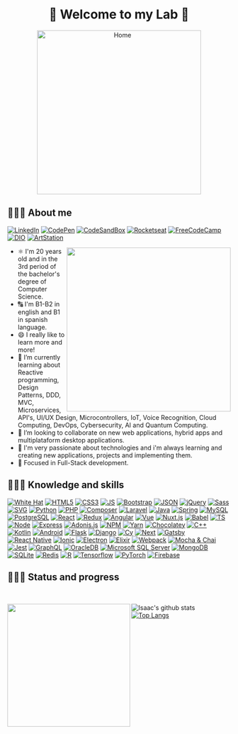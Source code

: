 <h1 align="center">🥽 Welcome to my Lab 🥼</h1>

<!--<div align="center"><a href="https://github.com/IsaacAlves7"><img src="https://i.pinimg.com/originals/9f/c2/12/9fc2126eec2c0a3876e3f2097af9b983.gif" /></a></div>-->
<div align="center"><a href="https://github.com/IsaacAlves7"><img src="https://user-images.githubusercontent.com/61624336/105997359-47208900-608a-11eb-8172-9164c5683afa.png" height="370" title="Home"/></a></div>

## 👨🏾‍🔬 About me
<!-- - 🔭 I’m currently working on Skyliner
-->
[![LinkedIn](https://img.shields.io/badge/-LinkedIn-f9f6f6?style=for-the-badge&logo=LinkedIn&logoColor=0077B5)](https://www.linkedin.com/in/isaac-alves-pinheiro-012324198/)
[![CodePen](https://img.shields.io/badge/-CodePen-f9f6f6?style=for-the-badge&logo=CodePen&logoColor=000)](https://codepen.io/isaacalves7/)
[![CodeSandBox](https://img.shields.io/badge/-CodeSandBox-f9f6f6?style=for-the-badge&logo=CodeSandBox&logoColor=000)](https://codesandbox.io/u/IsaacAlves7)
[![Rocketseat](https://img.shields.io/badge/-Rocketseat-f9f9f9?style=for-the-badge&logo=American-Airlines&logoColor=9266CC)](https://app.rocketseat.com.br/me/isaac-alves-pinheiro-1589164166)
[![FreeCodeCamp](https://img.shields.io/badge/-FreeCodeCamp-f9f9f9?style=for-the-badge&logo=FreeCodeCamp&logoColor=000)](https://www.freecodecamp.org/isaac7)
[![DIO](https://img.shields.io/badge/-DIO-f9f9f9?style=for-the-badge&logo=asciinema&logoColor=FA6709)](https://web.digitalinnovation.one/users/isaac_alves0720?tab=achievements)
[![ArtStation](https://img.shields.io/badge/-ArtStation-f9f9f9?style=for-the-badge&logo=ArtStation&logoColor=13AFF0)](https://www.artstation.com/isaacalves7)

<img src="https://ionicframework.com/img/homepage/hero-ionic-react.png" align="right" height="370"/>

 - ⚛️ I'm 20 years old and in the 3rd period of the bachelor's degree of Computer Science.
 - 🔠 I'm B1-B2 in english and B1 in spanish language.
 - 😄 I really like to learn more and more!
 - 🌱 I’m currently learning about Reactive programming, Design Patterns, DDD, MVC, Microservices, API's, UI/UX Design, Microcontrollers, IoT, Voice Recognition, Cloud Computing, DevOps, Cybersecurity, AI and Quantum Computing.
 - 👯 I’m looking to collaborate on new web applications, hybrid apps and multiplataform desktop applications.
 - 💜 I'm very passionate about technologies and i'm always learning and creating new applications, projects and implementing them.
 - 🎯 Focused in Full-Stack development.

## 👨🏾‍💻 Knowledge and skills
<!--The same height for everybody
<div align="justify">
<a href="https://solyd.com.br/treinamentos/introducao-ao-hacking-e-pentest/"><img src="https://www.lovegroveconsulting.com/wp-content/uploads/2017/08/white-hat-seo.png" height="50" title="White Hat"/>
<p>
  <!-- Your languages and tools. Be careful with the alignment. 
  You can use this sites to get logos: https://www.vectorlogo.zone or https://simpleicons.org/ or https://worldvectorlogo.com/ or flaticon
 
 <img src="https://www.flaticon.com/svg/vstatic/svg/1578/1578409.svg?token=exp=1614549204~hmac=aebbac9ddf60f8605b4a61816b200db6" height="170"><img src="https://www.flaticon.com/svg/vstatic/svg/1578/1578448.svg?token=exp=1614549655~hmac=9dd8f5fff184115b9bac8cfaa27d2b0c" height="170"><img src="https://www.flaticon.com/svg/vstatic/svg/1578/1578377.svg?token=exp=1614549845~hmac=d75a00a69ff4319777a65e361d06ce2e" height="170">
  <img src="https://www.flaticon.com/svg/vstatic/svg/1578/1578387.svg?token=exp=1614549637~hmac=20cbb15a9ce30dbf7bc0a19c51640313" height="170"> 
  -->
 
 <div align="left">
 
  [![White Hat](https://img.shields.io/badge/-White‍‍Hat-000000?style=for-the-badge&logo=Red-Hat&logoColor=FCFBFA)](https://www.linkedin.com/in/isaac-alves-pinheiro-012324198/)
 [![HTML5](https://img.shields.io/badge/-HTML5-f9f6f6?style=for-the-badge&logo=HTML5&logoColor=E34F26)](https://www.linkedin.com/in/isaac-alves-pinheiro-012324198/)
 [![CSS3](https://img.shields.io/badge/-CSS3-f9f6f6?style=for-the-badge&logo=CSS3&logoColor=1877F2)](https://www.linkedin.com/in/isaac-alves-pinheiro-012324198/)
 [![JS](https://img.shields.io/badge/-JavaScript(ES6)-f9f6f6?style=for-the-badge&logo=JavaScript&logoColor=F7DF1E)](https://www.linkedin.com/in/isaac-alves-pinheiro-012324198/)
 [![Bootstrap](https://img.shields.io/badge/-Bootstrap-f9f6f6?style=for-the-badge&logo=Bootstrap&logoColor=7952B3)](https://www.linkedin.com/in/isaac-alves-pinheiro-012324198/)
  [![JSON](https://img.shields.io/badge/-JSON-f9f6f6?style=for-the-badge&logo=JSON&logoColor=000000)](https://www.linkedin.com/in/isaac-alves-pinheiro-012324198/)
 [![jQuery](https://img.shields.io/badge/-jQuery-f9f6f6?style=for-the-badge&logo=jQuery&logoColor=0769AD)](https://www.linkedin.com/in/isaac-alves-pinheiro-012324198/)
 [![Sass](https://img.shields.io/badge/-Sass-f9f6f6?style=for-the-badge&logo=Sass&logoColor=CC6699)](https://sass-lang.com/)
 [![SVG](https://img.shields.io/badge/-SVG-f9f6f6?style=for-the-badge&logo=SVG&logoColor=FFB13B)](https://www.linkedin.com/in/isaac-alves-pinheiro-012324198/)
 [![Python](https://img.shields.io/badge/-Python-f9f6f6?style=for-the-badge&logo=Python&logoColor=3776AB)](https://www.linkedin.com/in/isaac-alves-pinheiro-012324198/)
 [![PHP](https://img.shields.io/badge/-PHP-f9f6f6?style=for-the-badge&logo=PHP&logoColor=777BB4)](https://www.php.net/)
 [![Composer](https://img.shields.io/badge/-Composer-f9f6f6?style=for-the-badge&logo=Composer&logoColor=885630)](https://getcomposer.org/)
 [![Laravel](https://img.shields.io/badge/-Laravel-f9f6f6?style=for-the-badge&logo=Laravel&logoColor=FF2D20)](https://www.linkedin.com/in/isaac-alves-pinheiro-012324198/)
 [![Java](https://img.shields.io/badge/-Java-f9f6f6?style=for-the-badge&logo=Java&logoColor=F80000)](https://www.linkedin.com/in/isaac-alves-pinheiro-012324198/)
 [![Spring](https://img.shields.io/badge/-Spring-f9f6f6?style=for-the-badge&logo=Spring&logoColor=6DB33F)](https://www.linkedin.com/in/isaac-alves-pinheiro-012324198/)
 [![MySQL](https://img.shields.io/badge/-MySQL-f9f6f6?style=for-the-badge&logo=MySQL&logoColor=4479A1)](https://www.linkedin.com/in/isaac-alves-pinheiro-012324198/)
 [![PostgreSQL](https://img.shields.io/badge/-PostgreSQL-f9f6f6?style=for-the-badge&logo=PostgreSQL&logoColor=336791)](https://www.linkedin.com/in/isaac-alves-pinheiro-012324198/)
 [![React](https://img.shields.io/badge/-React-f9f6f6?style=for-the-badge&logo=React&logoColor=61DAFB)](https://www.linkedin.com/in/isaac-alves-pinheiro-012324198/)
 [![Redux](https://img.shields.io/badge/-Redux-f9f6f6?style=for-the-badge&logo=Redux&logoColor=764ABC)](https://www.linkedin.com/in/isaac-alves-pinheiro-012324198/)
 [![Angular](https://img.shields.io/badge/-Angular-f9f6f6?style=for-the-badge&logo=Angular&logoColor=DD0031)](https://angular.io/)
 [![Vue](https://img.shields.io/badge/-Vue.js-f9f6f6?style=for-the-badge&logo=Vue.js&logoColor=4FC08D)](https://vuejs.org/)
 [![Nuxt.js](https://img.shields.io/badge/-Nuxt.js-f9f6f6?style=for-the-badge&logo=Nuxt.js&logoColor=00C58E)](https://vuejs.org/)
   [![Babel](https://img.shields.io/badge/-Babel-f9f6f6?style=for-the-badge&logo=Babel&logoColor=F9DC3E)](https://www.linkedin.com/in/isaac-alves-pinheiro-012324198/)
   [![TS](https://img.shields.io/badge/-TypeScript-f9f6f6?style=for-the-badge&logo=TypeScript&logoColor=3178C6)](https://www.linkedin.com/in/isaac-alves-pinheiro-012324198/)
 [![Node](https://img.shields.io/badge/-Node.js-f9f6f6?style=for-the-badge&logo=Node.js&logoColor=339933)](https://www.linkedin.com/in/isaac-alves-pinheiro-012324198/)
 [![Express](https://img.shields.io/badge/-Express-f9f6f6?style=for-the-badge&logo=Express&logoColor=000000)](https://expressjs.com/pt-br/)
 [![Adonis.js](https://img.shields.io/badge/-Adonis.js-f9f6f6?style=for-the-badge&logo=AdonisJS&logoColor=220052)](https://www.linkedin.com/in/isaac-alves-pinheiro-012324198/)
  [![NPM](https://img.shields.io/badge/-NPM-f9f6f6?style=for-the-badge&logo=NPM&logoColor=CB3837)](https://www.npmjs.com/)
   [![Yarn](https://img.shields.io/badge/-Yarn-f9f6f6?style=for-the-badge&logo=Yarn&logoColor=2C8EBB)](https://www.linkedin.com/in/isaac-alves-pinheiro-012324198/)
   [![Chocolatey](https://img.shields.io/badge/-Chocolatey-f9f6f6?style=for-the-badge&logo=Chocolatey&logoColor=80B5E3)](https://www.linkedin.com/in/isaac-alves-pinheiro-012324198/)
     [![C++](https://img.shields.io/badge/-C++-f9f6f6?style=for-the-badge&logo=C&logoColor=00AEF0)](https://www.linkedin.com/in/isaac-alves-pinheiro-012324198/)
   [![Kotlin](https://img.shields.io/badge/-Kotlin-f9f6f6?style=for-the-badge&logo=Kotlin&logoColor=B366F6)](https://www.linkedin.com/in/isaac-alves-pinheiro-012324198/)
    [![Android](https://img.shields.io/badge/-Android-f9f6f6?style=for-the-badge&logo=Android&logoColor=3DDC84)](https://www.linkedin.com/in/isaac-alves-pinheiro-012324198/)
    [![Flask](https://img.shields.io/badge/-Flask-f9f6f6?style=for-the-badge&logo=Flask&logoColor=000000)](https://www.linkedin.com/in/isaac-alves-pinheiro-012324198/)
     [![Django](https://img.shields.io/badge/-Django-f9f6f6?style=for-the-badge&logo=Django&logoColor=092E20)](https://www.linkedin.com/in/isaac-alves-pinheiro-012324198/)
  [![Cy](https://img.shields.io/badge/-Cypress-f9f6f6?style=for-the-badge&logo=Cypress&logoColor=17202C)](https://www.linkedin.com/in/isaac-alves-pinheiro-012324198/)
  [![Next](https://img.shields.io/badge/-Next.js-f9f6f6?style=for-the-badge&logo=Next.js&logoColor=000000)](https://www.linkedin.com/in/isaac-alves-pinheiro-012324198/)
  [![Gatsby](https://img.shields.io/badge/-Gatsby.js-f9f6f6?style=for-the-badge&logo=Gatsby&logoColor=663399)](https://www.linkedin.com/in/isaac-alves-pinheiro-012324198/)
  [![React Native](https://img.shields.io/badge/-React‍‍Native-f9f6f6?style=for-the-badge&logo=React&logoColor=00C4CC)](https://www.linkedin.com/in/isaac-alves-pinheiro-012324198/)
  [![Ionic](https://img.shields.io/badge/-Ionic-f9f6f6?style=for-the-badge&logo=Ionic&logoColor=3880FF)](https://ionicframework.com/)
   [![Electron](https://img.shields.io/badge/-Electron-f9f6f6?style=for-the-badge&logo=Electron&logoColor=47848F)](https://www.linkedin.com/in/isaac-alves-pinheiro-012324198/)
     [![Elixir](https://img.shields.io/badge/-Elixir-f9f6f6?style=for-the-badge&logo=Elixir&logoColor=4B275F)](https://www.linkedin.com/in/isaac-alves-pinheiro-012324198/)
      [![Webpack](https://img.shields.io/badge/-Webpack-f9f6f6?style=for-the-badge&logo=Webpack&logoColor=8DD6F9)](https://www.linkedin.com/in/isaac-alves-pinheiro-012324198/)
       [![Mocha & Chai](https://img.shields.io/badge/-Mocha‍‍&‍‍Chai-f9f6f6?style=for-the-badge&logo=Mocha&logoColor=8D6748)](https://mochajs.org/)
      [![Jest](https://img.shields.io/badge/-Jest-f9f6f6?style=for-the-badge&logo=Jest&logoColor=C21325)](https://www.linkedin.com/in/isaac-alves-pinheiro-012324198/)
      [![GraphQL](https://img.shields.io/badge/-GraphQL-f9f6f6?style=for-the-badge&logo=GraphQL&logoColor=E10098)](https://www.linkedin.com/in/isaac-alves-pinheiro-012324198/)
[![OracleDB](https://img.shields.io/badge/-OracleDB-f9f6f6?style=for-the-badge&logo=Oracle&logoColor=F80000)](https://www.linkedin.com/in/isaac-alves-pinheiro-012324198/)
[![Microsoft SQL Server](https://img.shields.io/badge/-Microsoft‍‍SQL‍‍Server-f9f6f6?style=for-the-badge&logo=Microsoft-SQL-Server&logoColor=CC2927)](https://www.linkedin.com/in/isaac-alves-pinheiro-012324198/)
[![MongoDB](https://img.shields.io/badge/-MongoDB-f9f6f6?style=for-the-badge&logo=MongoDB&logoColor=47A248)](https://www.linkedin.com/in/isaac-alves-pinheiro-012324198/)
      [![SQLite](https://img.shields.io/badge/-SQLite-f9f6f6?style=for-the-badge&logo=SQLite&logoColor=003B57)](https://www.linkedin.com/in/isaac-alves-pinheiro-012324198/)
      [![Redis](https://img.shields.io/badge/-Redis-f9f6f6?style=for-the-badge&logo=Redis&logoColor=DC382D)](https://www.linkedin.com/in/isaac-alves-pinheiro-012324198/)
      [![R](https://img.shields.io/badge/-R-f9f6f6?style=for-the-badge&logo=R&logoColor=276DC3)](https://www.linkedin.com/in/isaac-alves-pinheiro-012324198/)
      [![Tensorflow](https://img.shields.io/badge/-Tensorflow-f9f6f6?style=for-the-badge&logo=Tensorflow&logoColor=FF6F00)](https://www.linkedin.com/in/isaac-alves-pinheiro-012324198/)
      [![PyTorch](https://img.shields.io/badge/-PyTorch-f9f6f6?style=for-the-badge&logo=PyTorch&logoColor=EE4C2C)](https://www.linkedin.com/in/isaac-alves-pinheiro-012324198/)
      [![Firebase](https://img.shields.io/badge/-Firebase-f9f6f6?style=for-the-badge&logo=Firebase&logoColor=FFCA28)](https://www.linkedin.com/in/isaac-alves-pinheiro-012324198/)
 </div>

  
## 👨🏾‍💼 Status and progress
<p>&nbsp;</p>

<img src="https://ionicframework.com/img/homepage/frameworks-1x.png" align="left" height="277">

<div align="justify">

![Isaac's github stats](https://github-readme-stats.vercel.app/api?username=IsaacAlves7&show_icons=true&hide_border=true)
[![Top Langs](https://github-readme-stats.vercel.app/api/top-langs/?username=IsaacAlves7&layout=compact)](https://github.com/IsaacAlves7/github-readme-stats)
</div>
